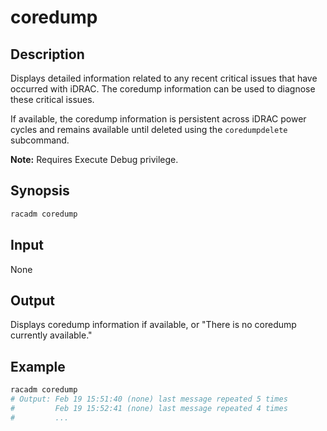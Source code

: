 # coredump

## Description

Displays detailed information related to any recent critical issues that have occurred with iDRAC. The coredump information can be used to diagnose these critical issues.

If available, the coredump information is persistent across iDRAC power cycles and remains available until deleted using the `coredumpdelete` subcommand.

**Note:** Requires Execute Debug privilege.

## Synopsis

```bash
racadm coredump
```

## Input

None

## Output

Displays coredump information if available, or "There is no coredump currently available."

## Example

```bash
racadm coredump
# Output: Feb 19 15:51:40 (none) last message repeated 5 times
#         Feb 19 15:52:41 (none) last message repeated 4 times
#         ...
```